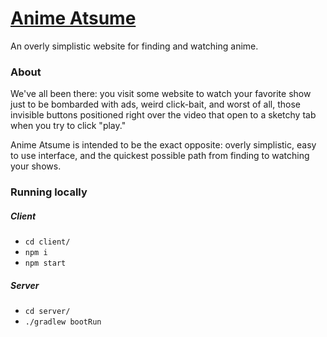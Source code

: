 # [Anime Atsume](https://anime-atsume.herokuapp.com/)

An overly simplistic website for finding and watching anime.

### About

We've all been there: you visit some website to watch your favorite show just to be bombarded with ads, weird click-bait, and worst of all, those invisible buttons positioned right over the video that open to a sketchy tab when you try to click "play."

Anime Atsume is intended to be the exact opposite: overly simplistic, easy to use interface, and the quickest possible path from finding to watching your shows.

### Running locally

##### Client
* `cd client/`
* `npm i`
* `npm start`

##### Server
* `cd server/`
* `./gradlew bootRun`
